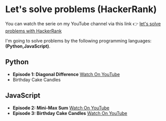 # Let's solve problems (HackerRank)

You can watch the serie on my YouTube channel via this link 👉 [let's solve problems with HackerRank](https://www.youtube.com/playlist?list=PLfDx4cQoUNOYIgJLW6gXMB8L9IMUumaeV)

I'm going to solve problems by the following programming languages: __(Python,JavaScript)__.

## Python

- **Episode 1: Diagonal Difference** [Watch On YouTube](https://youtu.be/NnQir6a1X_k)
- Birthday Cake Candles

## JavaScript

- **Episode 2: Mini-Max Sum** [Watch On YouTube](https://youtu.be/XxGpxedENTg)
- **Episode 3: Birthday Cake Candles** [Watch On YouTube](https://www.youtube.com/watch?v=IcQj7_FPRGg)

